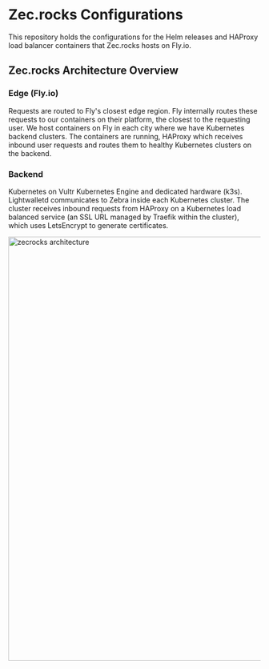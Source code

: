 # Zec.rocks Configurations

This repository holds the configurations for the Helm releases and HAProxy load balancer containers that Zec.rocks hosts on Fly.io.

## Zec.rocks Architecture Overview

### Edge (Fly.io)

Requests are routed to Fly's closest edge region. Fly internally routes these requests to our containers on their platform, the closest to the requesting user. We host containers on Fly in each city where we have Kubernetes backend clusters. The containers are running, HAProxy which receives inbound user requests and routes them to healthy Kubernetes clusters on the backend.

### Backend

Kubernetes on Vultr Kubernetes Engine and dedicated hardware (k3s). Lightwalletd communicates to Zebra inside each Kubernetes cluster. The cluster receives inbound requests from HAProxy on a Kubernetes load balanced service (an SSL URL managed by Traefik within the cluster), which uses LetsEncrypt to generate certificates.

<img width="848" alt="zecrocks architecture" src="https://github.com/emersonian/zecrocks/assets/19352366/ad4536cb-7f4b-4e62-9818-cc6ff3b89d51">
